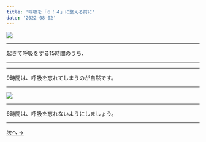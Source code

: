 ```yaml
---
title: '呼吸を「６：４」に整える前に'
date: '2022-08-02'
---
```

![](/images/002.jpg)
***
起きて呼吸をする15時間のうち、
***
***
9時間は、呼吸を忘れてしまうのが自然です。
***
![](/images/002_.jpg)
***
6時間は、呼吸を忘れないようにしましょう。
***
[ 次へ → ](/posts/03)
